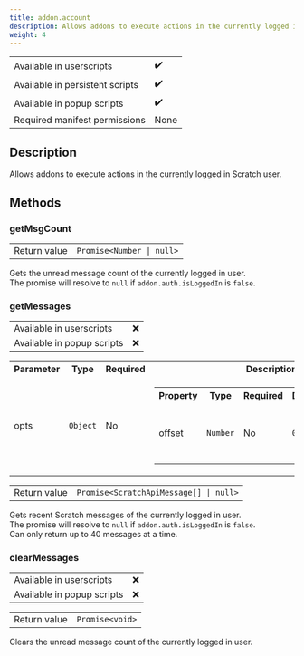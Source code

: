 ```yaml
---
title: addon.account
description: Allows addons to execute actions in the currently logged in Scratch user.
weight: 4
---
```


| | |
|-|-|
| Available in userscripts | ✔️ |
| Available in persistent scripts | ✔️ |
| Available in popup scripts | ✔️ |
| Required manifest permissions | None |

## Description
Allows addons to execute actions in the currently logged in Scratch user.

## Methods
### getMsgCount
<table>
  <tr>
    <td>Return value</td>
    <td><code>Promise&lt;Number | null></code></td>
  </tr>
</table>

Gets the unread message count of the currently logged in user.  
The promise will resolve to `null` if `addon.auth.isLoggedIn` is `false`.

### getMessages

| | |
|-|-|
| Available in userscripts | ❌ |
| Available in popup scripts | ❌ |

<table>
  <tr>
    <th>Parameter</th>
    <th>Type</th>
    <th>Required</th>
    <th>Description</th>
  </tr>
  <tr>
    <td>opts</td>
    <td><code>Object</code></td>
    <td>No</td>
    <td>
      <table>
        <tr>
          <th>Property</th>
          <th>Type</th>
          <th>Required</th>
          <th>Default</th>
          <th>Description</th>
        </tr>
        <tr>
          <td>offset</td>
          <td><code>Number</code></td>
          <td>No</td>
          <td><code>0</code></td>
          <td>Offset to use when requesting to Scratch API.</td>
        </tr>
      </table>
    </td>
  </tr>
</table>

<table>
  <tr>
    <td>Return value</td>
    <td><code>Promise&lt;ScratchApiMessage[] | null></code></td>
  </tr>
</table>

Gets recent Scratch messages of the currently logged in user.  
The promise will resolve to `null` if `addon.auth.isLoggedIn` is `false`.  
Can only return up to 40 messages at a time.

### clearMessages

| | |
|-|-|
| Available in userscripts | ❌ |
| Available in popup scripts | ❌ |

<table>
  <tr>
    <td>Return value</td>
    <td><code>Promise&lt;void></code></td>
  </tr>
</table>

Clears the unread message count of the currently logged in user.  